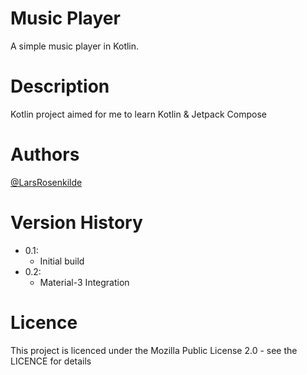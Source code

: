 # Music Player
A simple music player in Kotlin.

# Description
Kotlin project aimed for me to learn Kotlin & Jetpack Compose

# Authors
[@LarsRosenkilde](https://github.com/LarsRosenkilde)

# Version History
- 0.1:
  * Initial build
- 0.2:
  * Material-3 Integration
  
# Licence
This project is licenced under the Mozilla Public License 2.0 - see the LICENCE for details
